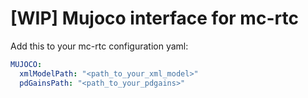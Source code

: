 # [WIP] Mujoco interface for mc-rtc

Add this to your mc-rtc configuration yaml:  

```yaml
MUJOCO:
  xmlModelPath: "<path_to_your_xml_model>"
  pdGainsPath: "<path_to_your_pdgains>"
```
